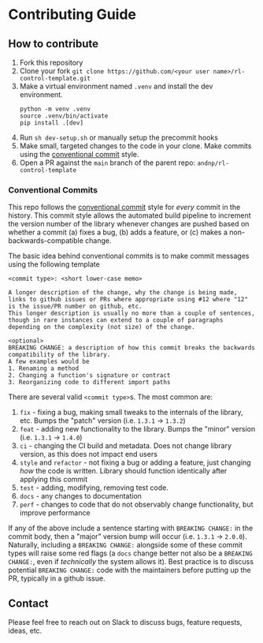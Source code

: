 # Contributing Guide

## How to contribute
1. Fork this repository
2. Clone your fork `git clone https://github.com/<your user name>/rl-control-template.git`
3. Make a virtual environment named `.venv` and install the dev environment.
    ```
    python -m venv .venv
    source .venv/bin/activate
    pip install .[dev]
    ```
4. Run `sh dev-setup.sh` or manually setup the precommit hooks
5. Make small, targeted changes to the code in your clone. Make commits using the [conventional commit](https://www.conventionalcommits.org/en/v1.0.0/) style.
6. Open a PR against the `main` branch of the parent repo: `andnp/rl-control-template`


### Conventional Commits
This repo follows the [conventional commit](https://www.conventionalcommits.org/en/v1.0.0/) style for _every_ commit in the history.
This commit style allows the automated build pipeline to increment the version number of the library whenever changes are pushed based on whether a commit (a) fixes a bug, (b) adds a feature, or (c) makes a non-backwards-compatible change.

The basic idea behind conventional commits is to make commit messages using the following template
```
<commit type>: <short lower-case memo>

A longer description of the change, why the change is being made, links to github issues or PRs where appropriate using #12 where "12" is the issue/PR number on github, etc.
This longer description is usually no more than a couple of sentences, though in rare instances can extend to a couple of paragraphs depending on the complexity (not size) of the change.

<optional>
BREAKING CHANGE: a description of how this commit breaks the backwards compatibility of the library.
A few examples would be
1. Renaming a method
2. Changing a function's signature or contract
3. Reorganizing code to different import paths
```

There are several valid `<commit type>`s.
The most common are:
1. `fix` - fixing a bug, making small tweaks to the internals of the library, etc. Bumps the "patch" version (i.e. `1.3.1` -> `1.3.2`)
2. `feat` - adding new functionality to the library. Bumps the "minor" version (i.e. `1.3.1` -> `1.4.0`)
3. `ci` - changing the CI build and metadata. Does not change library version, as this does not impact end users
4. `style` and `refactor` - not fixing a bug or adding a feature, just changing _how_ the code is written. Library should function identically after applying this commit
5. `test` - adding, modifying, removing test code.
6. `docs` - any changes to documentation
7. `perf` - changes to code that do not observably change functionality, but improve performance

If any of the above include a sentence starting with `BREAKING CHANGE:` in the commit body, then a "major" version bump will occur (i.e. `1.3.1` -> `2.0.0`).
Naturally, including a `BREAKING CHANGE:` alongside some of these commit types will raise some red flags (a `docs` change better not also be a `BREAKING CHANGE:`, even if _technically_ the system allows it).
Best practice is to discuss potential `BREAKING CHANGE:` code with the maintainers before putting up the PR, typically in a github issue.

## Contact
Please feel free to reach out on Slack to discuss bugs, feature requests, ideas, etc.